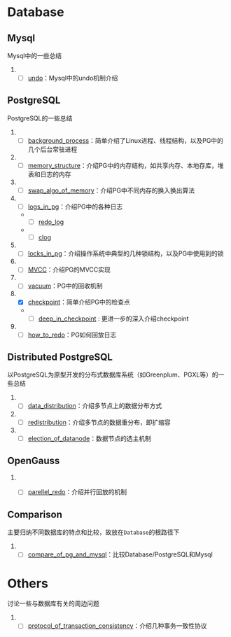 # Database

## Mysql

Mysql中的一些总结

1. - [ ] [undo](./Database/Mysql/undo.md)：Mysql中的undo机制介绍

## PostgreSQL

PostgreSQL的一些总结

1. - [ ] [background_process](./Database/PostgreSQL/background_process.md)：简单介绍了Linux进程、线程结构，以及PG中的几个后台常驻进程
2. - [ ] [memory_structure](./Database/PostgreSQL/memory_structure.md)：介绍PG中的内存结构，如共享内存、本地存库，堆表和日志的内存
3. - [ ] [swap_algo_of_memory](./Database/PostgreSQL/swap_algo_of_memory.md)：介绍PG中不同内存的换入换出算法
4. - [ ] [logs_in_pg](./Database/PostgreSQL/logs_in_pg.md)：介绍PG中的各种日志
   - - [ ] [redo_log](./Database/PostgreSQL/redo_log.md)
   - - [ ] [clog](./Database/PostgreSQL/clog.md)
5. - [ ] [locks_in_pg](./Database/PostgreSQL/locks_in_pg.md)：介绍操作系统中典型的几种锁结构，以及PG中使用到的锁
6. - [ ] [MVCC](./Database/PostgreSQL/MVCC.md)：介绍PG的MVCC实现
7. - [ ] [vacuum](./Database/PostgreSQL/vacuum,md)：PG中的回收机制
8. - [x] [checkpoint](./Database/PostgreSQL/checkpoint.md)：简单介绍PG中的检查点
   - - [ ] [deep_in_checkpoint](./Database/PostgreSQL/deep_in_checkpoint.md) : 更进一步的深入介绍checkpoint
10. - [ ] [how_to_redo](./Database/PostgreSQL/how_to_redo.md)：PG如何回放日志

## Distributed PostgreSQL

以PostgreSQL为原型开发的分布式数据库系统（如Greenplum、PGXL等）的一些总结

1. - [ ] [data_distribution](./Database/Distributed_PostgreSQL/data_distribution.md)：介绍多节点上的数据分布方式
2. - [ ] [redistribution](./Database/Distributed_PostgreSQL/redistribution.md)：介绍多节点的数据重分布，即扩缩容
3. - [ ] [election_of_datanode](./Database/Distributed_PostgreSQL/election_of_datanode.md)：数据节点的选主机制

## OpenGauss

1. - [ ] [parellel_redo](./Database/OpenGauss/parellel_redo.md)：介绍并行回放的机制



## Comparison

主要归纳不同数据库的特点和比较，故放在`Database`的根路径下

1. - [ ] [compare_of_pg_and_mysql](./compare_of_pg_and_mysql.md)：比较Database/PostgreSQL和Mysql

# Others

讨论一些与数据库有关的周边问题

1. - [ ] [protocol_of_transaction_consistency](./Others/protocol_of_transaction_consistency.md)：介绍几种事务一致性协议
